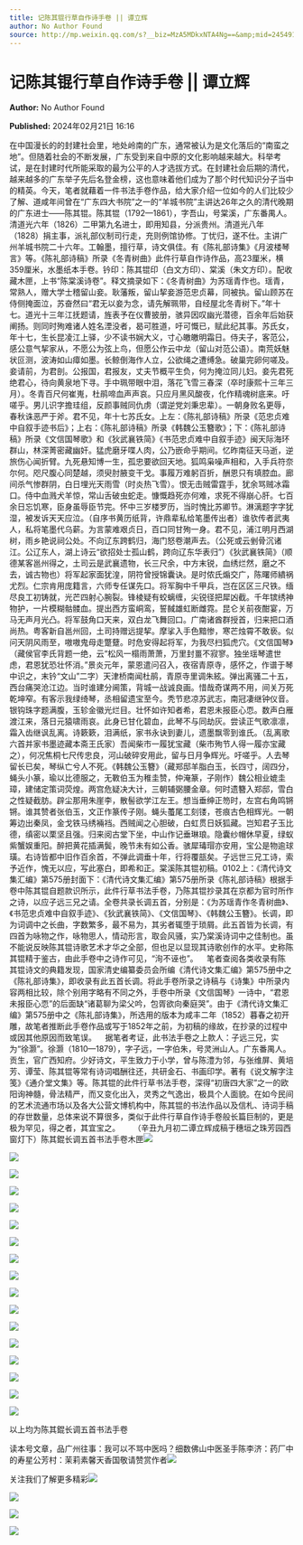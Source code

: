 ```yaml
---
title: 记陈其锟行草自作诗手卷 || 谭立辉
author: No Author Found
source: http://mp.weixin.qq.com/s?__biz=MzA5MDkxNTA4Ng==&amp;mid=2454914676&amp;idx=1&amp;sn=781f16eba87a4b3f4d38a41ebab1b7d8&amp;chksm=87a3ce15b0d447039b0f3c3def71d8f2411cf61c75a90195c6c359c1ef59c50a2e55315ff8b2&poc_token=HJ_Do2ejHyO-wNZGG8Q1S8FdPgy1YBBEob-nUEme
---
```


# 记陈其锟行草自作诗手卷 || 谭立辉

**Author:** No Author Found

**Published:** 2024年02月21日 16:16

在中国漫长的的封建社会里，地处岭南的广东，通常被认为是文化落后的“南蛮之地”。但随着社会的不断发展，广东受到来自中原的文化影响越来越大。科举考试，是在封建时代所能采取的最为公平的人才选拔方式。在封建社会后期的清代，越来越多的广东举子先后名登金榜，这也意味着他们成为了那个时代知识分子当中的精英。今天，笔者就藉着一件书法手卷作品，给大家介绍一位如今的人们比较少了解、道咸年间曾在“广东四大书院”之一的“羊城书院”主讲达26年之久的清代晚期的广东进士——陈其锟。陈其锟（1792—1861），字吾山，号棠溪，广东番禺人。清道光六年（1826）二甲第九名进士，即用知县，分派贵州。清道光八年（1828）捐主事，派礼部仪制司行走，充则例馆协修。丁忧归，遂不仕。主讲广州羊城书院二十六年。工翰墨，擅行草，诗文俱佳。有《陈礼部诗集》《月波楼琴言》等。《陈礼部诗稿》所录《冬青树曲》此件行草自作诗作品，高23厘米，横359厘米，水墨纸本手卷。钤印：陈其锟印（白文方印）、棠溪（朱文方印）。配收藏木匣，上书“陈棠溪诗卷”。释文摘录如下：《冬青树曲》为苏瑶青作也。瑶青，常熟人，赠大学士稽留山妾。耿藩叛，留山挈妾游范忠贞幕，同被执。留山顾苏在侍侧掩面泣，苏奋然曰“君无以妾为念，请先解珮带，自经屋北冬青树下。”年十七。道光十三年江抚题请，旌表予在仪曹披册，骇异因叹幽光潜德，百余年后始获阐扬。则同时殉难诸人姓名湮没者，曷可胜道，吁可慨已，赋此纪其事。苏氏女，年十七，生长昆凌江上驿，少不读书娴大义，寸心皦皦明霜日。侍夫子，客范公，感公意气挈家从，不愿公为弦上鸟，但愿公作云中龙（留山对范公语）。南荒妖魅状叵测，波涛如山瘴如墨。长鲸倒海作人立，公欲绳之遭缚急。破巢完卵何嗟及。妾请前，为君剖。公报国，君报友，丈夫节概平生负，何为掩泣同儿妇。妾先君死绝君心，待向黄泉地下寻。手中珮带眼中泪，落花飞雪三春深（卒时康熙十三年三月）。冬青百尺何崔嵬，杜鹃啼血声声哀。只应月黑风酸夜，化作精魂树底来。吁嗟乎。男儿识字擔珪组，反颜事贼同仇虏（谓逆党刘秉忠辈）。一朝身败名更辱，春秋诛恶严于斧。君不见，年十七苏氏女。上左：《陈礼部诗稿》所录《范忠贞难中自叙手迹书后》；上右：《陈礼部诗稿》所录《韩魏公玉簪歌》；下：《陈礼部诗稿》所录《文信国琴歌》和《狄武襄铁简》《书范忠贞难中自叙手迹》闽天际海环群山，林深菁密藏幽奸。猛虎磨牙喋人肉，公乃嵌命乎期间。忆昨南征天马逝，逆旅伤心闻折臂。九死悬知博一生，孤忠要欲回天地。狐鸣枭噪声相和，入手兵符奈尔何。咫尺腹心同楚越，须臾肘腋变干戈。事履万难躬百折，酬恩只有填腔血。廊间杀气惨群阴，白日埋光天雨雪（时炎热飞雪）。恨无击贼雷霆手，犹余骂贼冰霜口。侍中血溅犬羊惊，常山舌破虫蛇走。慷慨趋死亦何难，求死不得崩心肝。七百余日忘饥寒，臣身虽辱臣节完。怀中三岁楼罗历，当时愧比苏卿节。淋漓题字字犹湿，被发诉天天应泣。（自序书黄历纸背，许鼎辈私给笔墨传出者）谁欤传者武夷人，私将笔墨代乌薪。为言蒙难艰贞日，百口同甘殉一身。君不见，浦江明月西湖树，雨乡艳说祠公处。不向辽东跨鹤归，海门怒卷潮声去。（公死或云剉骨沉诸江。公辽东人，湖上诗云“欲招处士孤山鹤，跨向辽东华表归”）《狄武襄铁简》（顺德某客邕州得之，土司云是武襄遗物，长三尺余，中方末锐，血绣烂然，磨之不去，诚古物也）将军起家面犹湟，阴符曾授锦囊诀。是时侬氏煽交广，陈曙师繢祸尤烈。仁宗肯用庞籍言，六师专任谋先口。将军胸中千甲兵，岂在区区三尺铁。缅尽良工初铸就，光芒四射心腕裂。锋棱疑有蛟螭缠，尖锐径把犀凶截。千年镔绣神物护，一片模糊骷髅血。提出西方蛮峒鸾，誓馘雄虹断雌霓。昆仑关前夜酣宴，万马无声月光凸。将军鼓角口天来，双白龙飞舞回口。广南诸酋群授首，归来把口酒尚热。粤客新自邕州回，土司持赠远提挈。摩挲入手色黯惨，寒芒烛霄不敢亵。似问天阴风雨至，嗷嗷鬼母走蹩躠。时危安得起将军，为我尽扫狐虎穴。《文信国琴》（藏侯官李氏背题一绝，云“松风一榻雨萧萧，万里封畺不寂寥。独坐瑶琴遣世虑，君恩犹恐壮怀消。”景炎元年，蒙恩遣问召入，夜宿青原寺，感怀之，作谱于琴中识之，末钤“文山”二字）天津桥南闻杜鹃，青原寺里调朱絃。弹出离骚二十五，西台痛哭沧江边。当时谁建分阃策，背城一战诚良画。惜哉奇谋两不用，间关万死乾坤窄。有客示我绿绮琴，丞相留遗宝至今。秃节悲凉苏武志，南冠凄继钟仪音。银钩珠字题满腹，玉轸金徽光烂目。壮怀如许知者希，君恩未报臣心恧。数声白雁渡江来，落日元猿啸雨哀。此身已甘化碧血，此琴不与同劫灰。尝读正气歌凛凛，霜入齿继讽乱离。诗簌簌，泪满纸，家书永诀到妻儿，遗墨飘零到谁氏。（乱离歌六首并家书墨迹藏本斋王氏家）吾闻柴市一履犹宝藏（柴市殉节人得一履亦宝藏之），何况焦桐七尺传忠良，河山破碎安用此，留与日月争辉光。吁嗟乎。人去琴留长已矣，琴纵亡兮人不死。《韩魏公玉簪》（藏郑邸羊脂白玉，长四寸，阔四分，蝇头小篆，瑜以比德服之，无斁伯玉为稚圭赞，仲淹篆，子刚作）魏公相业媲圭璋，建储定策词荧煌。两宫危疑决大计，三朝辅弼腰金章。何时遗簪入郑邸，雪白之性疑截肪。辟尘那用朱崖李，散髻欲学江左王。想当垂绅正笏时，左宫右角鸣锵锵。谁其赞者张伯玉，文正作篆传子刚。蝇头蠆尾工刻镂，苍痕古色相辉光。一朝筹边出秦凤，金戈铁马绣裲裆。西贼闻之心胆破，白虹贯日妖狐藏。岂知君子玉比德，缜密以栗坚且强。归来阅古堂下坐，中山作记垂琳琅。隐囊纱帽休早夏，绿蚁紫蟹娱重阳。醉把黄花插满鬓，晚节未有如公香。骇犀瑇瑁亦安用，宝公是物逾球璜。右诗皆都中旧作百余首，不弹此调垂十年，行将覆瓿矣。子远世三兄工诗，索予近作，愧无以应，写此塞白，即希和正。棠溪陈其锟初稿。0102上：《清代诗文集汇编》第575册封面下：《清代诗文集汇编》第575册所录《陈礼部诗稿》根据手卷中陈其锟自题款识所示，此件行草书法手卷，乃陈其锟抄录其在京都为官时所作之诗，以应子远三兄之请。全卷共录长调五首，分别是：《为苏瑶青作冬青树曲》、《书范忠贞难中自叙手迹》、《狄武襄铁简》、《文信国琴》、《韩魏公玉簪》。长调，即为词调中之长曲，字数繁多，最不易为，其劣者辄堕于琐屑。此五首皆为长调，有四首为咏物之作，咏物思人，情动形言，取会风骚，实乃棠溪诗词中之佳制也。虽不能说反映陈其锟诗歌艺术才华之全部，但也足以显现其诗歌创作的水平。史称陈其锟精于鉴古，由此手卷中之诗作可见，“洵不诬也”。    笔者查阅各类收录有陈其锟诗文的典籍发现，国家清史编纂委员会所编《清代诗文集汇编》第575册中之《陈礼部诗集》，即收录有此五首长调。将此手卷所录之诗稿与《诗集》中所录内容两相比较，除个别用字略有不同之外，手卷中所录《文信国琴》一诗中，“君恩未报臣心恧”的后面缺“诸葛聊为梁父吟，包胥欲向秦庭哭”。由于《清代诗文集汇编》第575册中之《陈礼部诗集》，所选用的版本为咸丰二年（1852）暮春之初开雕，故笔者推断此手卷作品或写于1852年之前，为初稿的缘故，在抄录的过程中或因其他原因而致笔误。    据笔者考证，此书法手卷之上款人：子远三兄，实为“徐灏”。徐灏（1810—1879），字子远，一字伯朱，号灵洲山人。广东番禺人。贡生，官广西知府。少好诗文，平生致力于小学，曾与陈澧为邻，与张维屏、黄培芳、谭莹、陈其锟等常有诗词唱酬往还，共研金石、书画印学。著有《说文解字注笺》《通介堂文集》等。陈其锟的此件行草书法手卷，深得“初唐四大家”之一的欧阳询神髓，骨法精严，而又变化出入，灵秀之气逸出，极具个人面貌。在如今民间的艺术流通市场以及各大公营文博机构中，陈其锟的书法作品以及信札、诗词手稿的存世数量，总体来说不算很多，类似于此件行草自作诗手卷般长篇巨制的，更是极为罕见，得之者，其宜宝之。      （辛丑九月初二谭立辉成稿于穗垣之珠芳园西窗灯下）陈其錕长调五首书法手卷木匣![](https://mmbiz.qpic.cn/mmbiz_jpg/PJWG74pLsMayvR1AyLpp1OwsWXJhmAMu6hEnyJ4hyVxh2jeFxNGwngJfdXCj1cuXFPwvvJjPH1NhDydQF15CRA/640?wx_fmt=jpeg)

![](https://mmbiz.qpic.cn/mmbiz_jpg/PJWG74pLsMYHU9h2dibzviaxdTXkhAsW3ds3NH1dRGicnSwwc29DHA9zes7xTNfsUibn9hsRqeD3eNfAMRkwbWp1icw/640)

![](https://mmbiz.qpic.cn/mmbiz_jpg/PJWG74pLsMYHU9h2dibzviaxdTXkhAsW3dlU3NfrNT4WQ1srdq72ibPr6UbibSmXe9qUfXthslRE7Bhb8aMgqD1new/640)

![](https://mmbiz.qpic.cn/mmbiz_jpg/PJWG74pLsMYHU9h2dibzviaxdTXkhAsW3dOG7UV2wWZNCb04XFK0BL96TOnrxicn5V11SLFku3MusZISmwpFL2KkA/640)

![](https://mmbiz.qpic.cn/mmbiz_jpg/PJWG74pLsMYHU9h2dibzviaxdTXkhAsW3dDU1VkyTibURKx2eROtMpyhDzjsicFF1zUib4QrLO3tvbicSOibjYncpT7fA/640)

![](https://mmbiz.qpic.cn/mmbiz_png/PJWG74pLsMYHU9h2dibzviaxdTXkhAsW3dSWDtw9Tyx9UZUDmgc9SPCU1iapfKd7UkFcX8mrXgFkicgrQGKTgrAp2Q/640)

![](https://mmbiz.qpic.cn/mmbiz_gif/PJWG74pLsMYHU9h2dibzviaxdTXkhAsW3dqMtmGYTibfFnXLBbwhQZPic8GNBXl7gh7BGxicGicB50XnHF3f8o3VB5Hw/640)

![](https://mmbiz.qpic.cn/mmbiz_jpg/PJWG74pLsMYHU9h2dibzviaxdTXkhAsW3dXne48f0WKmGwibzfqhicgy3oibaIFd3pID9UtBicCulGqk5GUbNNZ80dew/640)

![](https://mmbiz.qpic.cn/mmbiz_jpg/PJWG74pLsMYHU9h2dibzviaxdTXkhAsW3dWro4BWic2B1jqauUlDgcicPyKdQ8pybxbIgJ5w94TBGqVmPW8y0zst4w/640)

![](https://mmbiz.qpic.cn/mmbiz_jpg/PJWG74pLsMYHU9h2dibzviaxdTXkhAsW3d4waGSpAhOMQT9diaG1R3cdhw8utQC4sTJ5yJLHiam51wXh27GKUYbaJA/640)



![](https://mmbiz.qpic.cn/mmbiz_jpg/PJWG74pLsMYHU9h2dibzviaxdTXkhAsW3dEhPM8KcXTQ6dXzYBDc7OUKzFcvYKTFicVOex2s3UKquIWwJ1LEfZz4g/640)



![](https://mmbiz.qpic.cn/mmbiz_jpg/PJWG74pLsMYHU9h2dibzviaxdTXkhAsW3dibTculeVNU8TyDyRNTc0Siacq8YKdOZnhTian0vp56G6P3eXR0B61Ksng/640)



![](https://mmbiz.qpic.cn/mmbiz_jpg/PJWG74pLsMYHU9h2dibzviaxdTXkhAsW3diclAMjZfD1sBs41MpZdINuyiaLiapNn9jxTNDTeK4tsMEialdR2PIkfdUw/640)



![](https://mmbiz.qpic.cn/mmbiz_jpg/PJWG74pLsMYHU9h2dibzviaxdTXkhAsW3dGRJoicux9Pd6kpPfibzdHTSAeibmM97wH9VHAsC48vLj8pGadRqR6rFXQ/640)



![](https://mmbiz.qpic.cn/mmbiz_jpg/PJWG74pLsMYHU9h2dibzviaxdTXkhAsW3dZKIib08Pv6h0P4Ywp7NnQcHfG6H1JgNcicIrE4PDSvV6yCWcxZj78YaA/640)



![](https://mmbiz.qpic.cn/mmbiz_jpg/PJWG74pLsMYHU9h2dibzviaxdTXkhAsW3drGNPzSqWrjbgoXvKPbKYkv8LZpTR1adibvw25icETrYcBrUUBcf6nyVA/640)



![](https://mmbiz.qpic.cn/mmbiz_jpg/PJWG74pLsMYHU9h2dibzviaxdTXkhAsW3dHy3XQcXoOda3E8XI30S6MnF0Sk0S2Ogiceze8UcpYVKoPlubkibn3p6w/640)



以上均为陈其錕长调五首书法手卷

读本号文章，品广州往事：我可以不骂中医吗？细数佛山中医圣手陈李济：药厂中的寿星公芳村：茉莉素馨天香国敬请赞赏作者![](https://mmbiz.qpic.cn/mmbiz_gif/PJWG74pLsMYf2b50xFTbTsibmjv5gNVOxZegUj8mrKtpuzCpBAYnQw9duHfIcNnUzicicnGUSv4EWPSTRAPvV9g3w/640?wx_fmt=gif&wxfrom=5&wx_lazy=1)

关注我们了解更多精彩![](https://mmbiz.qpic.cn/mmbiz_png/PJWG74pLsMZzcCibzGRozVicbv6KUO3bDflt3UMsjAN5Umg3vXlzRF7UL0DXPumAh8OUYEVujD3a3oBEbTtUzAnQ/640?wx_fmt=png&from=appmsg)

![](https://mmbiz.qpic.cn/mmbiz_png/Ljib4So7yuWhoJx6jYhRaTNpaA6IrCbO2L6CicBvwVR1PicribgkmfSDx0mkicqOyeHwn7cZ53dia45TzHxntgdq316A/640?wx_fmt=png&wxfrom=5&wx_lazy=1&wx_co=1)

![](https://mmbiz.qpic.cn/mmbiz_png/Ljib4So7yuWhoJx6jYhRaTNpaA6IrCbO2YTaoUfqsloTfWrcTamIztRNOv9VibgdoOqb90e9uH1ISUJ7ibUN9laeQ/640?wx_fmt=png&wxfrom=5&wx_lazy=1&wx_co=1)

![](https://mmbiz.qpic.cn/mmbiz_jpg/PJWG74pLsMb6dK1ibnaNuvVVZIJnyKV9u0tlEicX8MhtQ8ndvcmaibREFrU45vDEl1Vfzc0xPVFSdic5Pc3pu7n9Cg/640?wx_fmt=jpeg&wxfrom=5&wx_lazy=1&wx_co=1)



